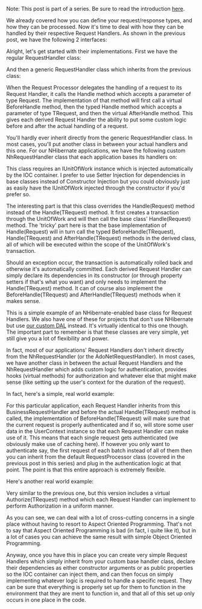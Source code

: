 Note: This post is part of a series. Be sure to read the introduction <a href="/blog/2009/11/requestresponse-service-layer-series/">here</a>.

We already covered how you can define your request/response types, and how they can be processed.  Now it's time to deal with how they can be handled by their respective Request Handlers.  As shown in the previous post, we have the following 2 interfaces:

<script src="https://gist.github.com/3685457.js?file=s1.cs"></script>

Alright, let's get started with their implementations.  First we have the regular RequestHandler class:

<script src="https://gist.github.com/3685457.js?file=s2.cs"></script>

And then a generic RequestHandler class which inherits from the previous class:

<script src="https://gist.github.com/3685457.js?file=s3.cs"></script>

When the Request Processor delegates the handling of a request to its Request Handler, it calls the Handle method which accepts a parameter of type Request.  The implementation of that method will first call a virtual BeforeHandle method, then the typed Handle method which accepts a parameter of type TRequest, and then the virtual AfterHandle method.  This gives each derived Request Handler the ability to put some custom logic before and after the actual handling of a request.

You'll hardly ever inherit directly from the generic RequestHandler class.  In most cases, you'll put another class in between your actual handlers and this one.  For our NHibernate applications, we have the following custom NhRequestHandler class that each application bases its handlers on:

<script src="https://gist.github.com/3685457.js?file=s4.cs"></script>

This class requires an IUnitOfWork instance which is injected automatically by the IOC container.  I prefer to use Setter Injection for dependencies in base classes instead of Constructor Injection but you could obviously just as easily have the IUnitOfWork injected through the constructor if you'd prefer so.

The interesting part is that this class overrides the Handle(Request) method instead of the Handle(TRequest) method.  It first creates a transaction through the UnitOfWork and will then call the base class' Handle(Request) method.  The 'tricky' part here is that the base implementation of Handle(Request) will in turn call the typed BeforeHandle(TRequest), Handle(TRequest) and AfterHandle(TRequest) methods in the derived class, all of which will be executed within the scope of the UnitOfWork's transaction.  

Should an exception occur, the transaction is automatically rolled back and otherwise it's automatically committed.  Each derived Request Handler can simply declare its dependencies in its constructor (or through property setters if that's what you want) and only needs to implement the Handle(TRequest) method.  It can of course also implement the BeforeHandle(TRequest) and AfterHandle(TRequest) methods when it makes sense. 

This is a simple example of an NHibernate-enabled base class for Request Handlers.  We also have one of these for projects that don't use NHibernate but use <a href="/blog/2009/08/build-your-own-data-access-layer-series/">our custom DAL</a> instead.  It's virtually identical to this one though.  The important part to remember is that these classes are very simple, yet still give you a lot of flexibility and power.

In fact, most of our applications' Request Handlers don't inherit directly from the NhRequestHandler (or the AdoNetRequestHandler).  In most cases, we have another class in between the actual Request Handlers and the NhRequestHandler which adds custom logic for authentication, provides hooks (virtual methods) for authorization and whatever else that might make sense (like setting up the user's context for the duration of the request).

In fact, here's a simple, real world example:

<script src="https://gist.github.com/3685457.js?file=s5.cs"></script>

For this particular application, each Request Handler inherits from this BusinessRequestHandler and before the actual Handle(TRequest) method is called, the implementation of BeforeHandle(TRequest) will make sure that the current request is properly authenticated and if so, will store some user data in the UserContext instance so that each Request Handler can make use of it.  This means that each single request gets authenticated (we obviously make use of caching here).  If however you only want to authenticate say, the first request of each batch instead of all of them then you can inherit from the default RequestProcessor class (covered in the previous post in this series) and plug in the authentication logic at that point.  The point is that this entire approach is extremely flexible.

Here's another real world example:

<script src="https://gist.github.com/3685457.js?file=s6.cs"></script>

Very similar to the previous one, but this version includes a virtual Authorize(TRequest) method which each Request Handler can implement to perform Authorization in a uniform manner.

As you can see, we can deal with a lot of cross-cutting concerns in a single place without having to resort to Aspect Oriented Programming.  That's not to say that Aspect Oriented Programming is bad (in fact, i quite like it), but in a lot of cases you can achieve the same result with simple Object Oriented Programming.

Anyway, once you have this in place you can create very simple Request Handlers which simply inherit from your custom base handler class, declare their dependencies as either constructor arguments or as public properties so the IOC container can inject them, and can then focus on simply implementing whatever logic is required to handle a specific request.  They can be sure that everything is properly set up for them to function in the environment that they are ment to function in, and that all of this set up only occurs in one place in the code.
